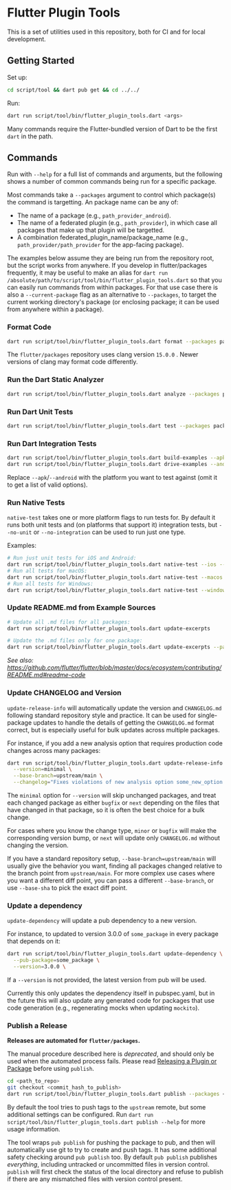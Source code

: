 # Flutter Plugin Tools

This is a set of utilities used in this repository, both for CI and for
local development.

## Getting Started

Set up:

```sh
cd script/tool && dart pub get && cd ../../
```

Run:

```sh
dart run script/tool/bin/flutter_plugin_tools.dart <args>
```

Many commands require the Flutter-bundled version of Dart to be the first `dart` in the path.

## Commands

Run with `--help` for a full list of commands and arguments, but the
following shows a number of common commands being run for a specific package.

Most commands take a `--packages` argument to control which package(s) the
command is targetting. An package name can be any of:
- The name of a package (e.g., `path_provider_android`).
- The name of a federated plugin (e.g., `path_provider`), in which case all
  packages that make up that plugin will be targetted.
- A combination federated_plugin_name/package_name (e.g.,
  `path_provider/path_provider` for the app-facing package).

The examples below assume they are being run from the repository root, but
the script works from anywhere. If you develop in flutter/packages frequently,
it may be useful to make an alias for
`dart run /absolute/path/to/script/tool/bin/flutter_plugin_tools.dart` so that
you can easily run commands from within packages. For that use case there is
also a `--current-package` flag as an alternative to `--packages`, to target the
current working directory's package (or enclosing package; it can be used from
anywhere within a package).

### Format Code

```sh
dart run script/tool/bin/flutter_plugin_tools.dart format --packages package_name
```

The `flutter/packages` repository uses clang version `15.0.0` . Newer versions of clang may format code differently.

### Run the Dart Static Analyzer

```sh
dart run script/tool/bin/flutter_plugin_tools.dart analyze --packages package_name
```

### Run Dart Unit Tests

```sh
dart run script/tool/bin/flutter_plugin_tools.dart test --packages package_name
```

### Run Dart Integration Tests

```sh
dart run script/tool/bin/flutter_plugin_tools.dart build-examples --apk --packages package_name
dart run script/tool/bin/flutter_plugin_tools.dart drive-examples --android --packages package_name
```

Replace `--apk`/`--android` with the platform you want to test against
(omit it to get a list of valid options).

### Run Native Tests

`native-test` takes one or more platform flags to run tests for. By default it
runs both unit tests and (on platforms that support it) integration tests, but
`--no-unit` or `--no-integration` can be used to run just one type.

Examples:

```sh
# Run just unit tests for iOS and Android:
dart run script/tool/bin/flutter_plugin_tools.dart native-test --ios --android --no-integration --packages package_name
# Run all tests for macOS:
dart run script/tool/bin/flutter_plugin_tools.dart native-test --macos --packages package_name
# Run all tests for Windows:
dart run script/tool/bin/flutter_plugin_tools.dart native-test --windows --packages package_name
```

### Update README.md from Example Sources

```sh
# Update all .md files for all packages:
dart run script/tool/bin/flutter_plugin_tools.dart update-excerpts

# Update the .md files only for one package:
dart run script/tool/bin/flutter_plugin_tools.dart update-excerpts --packages package_name
```

_See also: https://github.com/flutter/flutter/blob/master/docs/ecosystem/contributing/README.md#readme-code_

### Update CHANGELOG and Version

`update-release-info` will automatically update the version and `CHANGELOG.md`
following standard repository style and practice. It can be used for
single-package updates to handle the details of getting the `CHANGELOG.md`
format correct, but is especially useful for bulk updates across multiple packages.

For instance, if you add a new analysis option that requires production
code changes across many packages:

```sh
dart run script/tool/bin/flutter_plugin_tools.dart update-release-info \
  --version=minimal \
  --base-branch=upstream/main \
  --changelog="Fixes violations of new analysis option some_new_option."
```

The `minimal` option for `--version` will skip unchanged packages, and treat
each changed package as either `bugfix` or `next` depending on the files that
have changed in that package, so it is often the best choice for a bulk change.

For cases where you know the change type, `minor` or `bugfix` will make the
corresponding version bump, or `next` will update only `CHANGELOG.md` without
changing the version.

If you have a standard repository setup, `--base-branch=upstream/main` will
usually give the behavior you want, finding all packages changed relative to
the branch point from `upstream/main`. For more complex use cases where you want
a different diff point, you can pass a different `--base-branch`, or use
`--base-sha` to pick the exact diff point.

### Update a dependency

`update-dependency` will update a pub dependency to a new version.

For instance, to updated to version 3.0.0 of `some_package` in every package
that depends on it:

```sh
dart run script/tool/bin/flutter_plugin_tools.dart update-dependency \
  --pub-package=some_package \
  --version=3.0.0 \
```

If a `--version` is not provided, the latest version from pub will be used.

Currently this only updates the dependency itself in pubspec.yaml, but in the
future this will also update any generated code for packages that use code
generation (e.g., regenerating mocks when updating `mockito`).

### Publish a Release

**Releases are automated for `flutter/packages`.**

The manual procedure described here is _deprecated_, and should only be used when
the automated process fails. Please read
[Releasing a Plugin or Package](https://github.com/flutter/flutter/blob/master/docs/ecosystem/release/README.md)
before using `publish`.

```sh
cd <path_to_repo>
git checkout <commit_hash_to_publish>
dart run script/tool/bin/flutter_plugin_tools.dart publish --packages <package>
```

By default the tool tries to push tags to the `upstream` remote, but some
additional settings can be configured. Run `dart run script/tool/bin/flutter_plugin_tools.dart
publish --help` for more usage information.

The tool wraps `pub publish` for pushing the package to pub, and then will
automatically use git to try to create and push tags. It has some additional
safety checking around `pub publish` too. By default `pub publish` publishes
_everything_, including untracked or uncommitted files in version control.
`publish` will first check the status of the local
directory and refuse to publish if there are any mismatched files with version
control present.
